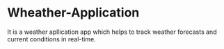 # Wheather-Application
It is a weather apllication app which helps to track weather forecasts and current conditions in real-time. 
